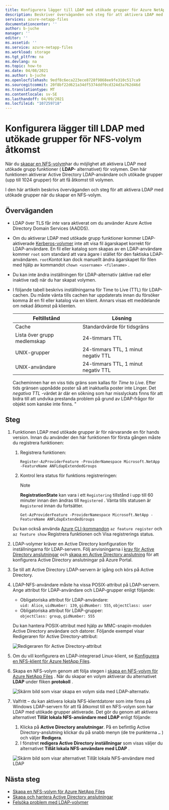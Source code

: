 ```yaml
---
title: Konfigurera lägger till LDAP med utökade grupper för Azure NetApp Files NFS-volym åtkomst | Microsoft Docs
description: Beskriver överväganden och steg för att aktivera LDAP med utökade grupper när du skapar en NFS-volym med hjälp av Azure NetApp Files.
services: azure-netapp-files
documentationcenter: ''
author: b-juche
manager: ''
editor: ''
ms.assetid: ''
ms.service: azure-netapp-files
ms.workload: storage
ms.tgt_pltfrm: na
ms.devlang: na
ms.topic: how-to
ms.date: 04/08/2021
ms.author: b-juche
ms.openlocfilehash: 9edf8c6eca223ece8728f9868ee9fe310c517ca9
ms.sourcegitcommit: 20f8bf22d621a34df5374ddf0cd324d3a762d46d
ms.translationtype: MT
ms.contentlocale: sv-SE
ms.lasthandoff: 04/09/2021
ms.locfileid: "107259718"
---
```

# <a name="configure-adds-ldap-with-extended-groups-for-nfs-volume-access"></a>Konfigurera lägger till LDAP med utökade grupper för NFS-volym åtkomst

När du [skapar en NFS-volym](azure-netapp-files-create-volumes.md)har du möjlighet att aktivera LDAP med utökade grupp funktioner ( **LDAP-** alternativet) för volymen. Den här funktionen aktiverar Active Directory LDAP-användare och utökade grupper (upp till 1024 grupper) för att få åtkomst till volymen.  

I den här artikeln beskrivs överväganden och steg för att aktivera LDAP med utökade grupper när du skapar en NFS-volym.  

## <a name="considerations"></a>Överväganden

* LDAP över TLS får *inte* vara aktiverat om du använder Azure Active Directory Domain Services (AADDS).  

* Om du aktiverar LDAP med utökade grupp funktioner kommer LDAP-aktiverade [Kerberos-volymer](configure-kerberos-encryption.md) inte att visa fil ägarskapet korrekt för LDAP-användare. En fil eller katalog som skapas av en LDAP-användare kommer `root` som standard att vara ägare i stället för den faktiska LDAP-användaren. `root`Kontot kan dock manuellt ändra ägarskapet för filen med hjälp av kommandot `chown <username> <filename>` . 

* Du kan inte ändra inställningen för LDAP-alternativ (aktive rad eller inaktive rad) när du har skapat volymen.  

* I följande tabell beskrivs inställningarna för Time to Live (TTL) för LDAP-cachen. Du måste vänta tills cachen har uppdaterats innan du försöker komma åt en fil eller katalog via en klient. Annars visas ett meddelande om nekad åtkomst på klienten. 

    |     Feltillstånd    |     Lösning    |
    |-|-|
    | Cache |  Standardvärde för tidsgräns |
    | Lista över grupp medlemskap  | 24-timmars TTL  |
    | UNIX-grupper  | 24-timmars TTL, 1 minut negativ TTL  |
    | UNIX-användare  | 24-timmars TTL, 1 minut negativ TTL  |

    Cacheminnen har en viss tids gräns som kallas för *Time to Live*. Efter tids gränsen uppnådde poster så att inaktuella poster inte Linger. Det *negativa TTL* -värdet är där en sökning som har misslyckats finns för att bidra till att undvika prestanda problem på grund av LDAP-frågor för objekt som kanske inte finns. "        

## <a name="steps"></a>Steg

1. Funktionen LDAP med utökade grupper är för närvarande en för hands version. Innan du använder den här funktionen för första gången måste du registrera funktionen:  

    1. Registrera funktionen:   

        ```azurepowershell-interactive
        Register-AzProviderFeature -ProviderNamespace Microsoft.NetApp -FeatureName ANFLdapExtendedGroups
        ```

    2. Kontrol lera status för funktions registreringen: 

        > [!NOTE]
        > **RegistrationState** kan vara i ett `Registering` tillstånd i upp till 60 minuter innan den ändras till `Registered` . Vänta tills statusen är `Registered` innan du fortsätter.

        ```azurepowershell-interactive
        Get-AzProviderFeature -ProviderNamespace Microsoft.NetApp -FeatureName ANFLdapExtendedGroups
        ```
        
    Du kan också använda [Azure CLI-kommandon](/cli/azure/feature) `az feature register` och `az feature show` Registrera funktionen och Visa registrerings status. 

2. LDAP-volymer kräver en Active Directory konfiguration för inställningarna för LDAP-servern. Följ anvisningarna i [krav för Active Directory anslutningar](create-active-directory-connections.md#requirements-for-active-directory-connections) och [skapa en Active Directory anslutning](create-active-directory-connections.md#create-an-active-directory-connection) för att konfigurera Active Directory anslutningar på Azure Portal.  

3. Se till att Active Directory LDAP-servern är igång och körs på Active Directory. 

4. LDAP-NFS-användare måste ha vissa POSIX-attribut på LDAP-servern. Ange attribut för LDAP-användare och LDAP-grupper enligt följande: 

    * Obligatoriska attribut för LDAP-användare:   
        `uid: Alice`, `uidNumber: 139`, `gidNumber: 555`, `objectClass: user`
    * Obligatoriska attribut för LDAP-grupper:   
        `objectClass: group`, `gidNumber: 555`

    Du kan hantera POSIX-attribut med hjälp av MMC-snapin-modulen Active Directory användare och datorer. Följande exempel visar Redigeraren för Active Directory-attribut:  

    ![Redigeraren för Active Directory-attribut](../media/azure-netapp-files/active-directory-attribute-editor.png) 

5. Om du vill konfigurera en LDAP-integrerad Linux-klient, se [Konfigurera en NFS-klient för Azure NetApp Files](configure-nfs-clients.md).

6.  Skapa en NFS-volym genom att följa stegen i [skapa en NFS-volym för Azure NetApp Files](azure-netapp-files-create-volumes.md) . När du skapar en volym aktiverar du alternativet **LDAP** under fliken **protokoll** .   

    ![Skärm bild som visar skapa en volym sida med LDAP-alternativ.](../media/azure-netapp-files/create-nfs-ldap.png)  

7. Valfritt – du kan aktivera lokala NFS-klientdatorer som inte finns på Windows LDAP-servern för att få åtkomst till en NFS-volym som har LDAP med utökade grupper aktiverade. Det gör du genom att aktivera alternativet **Tillåt lokala NFS-användare med LDAP** enligt följande:
    1. Klicka på **Active Directory anslutningar**.  På en befintlig Active Directory-anslutning klickar du på snabb menyn (de tre punkterna `…` ) och väljer **Redigera**.  
    2. I fönstret **redigera Active Directory inställningar** som visas väljer du alternativet **Tillåt lokala NFS-användare med LDAP** .  

    ![Skärm bild som visar alternativet Tillåt lokala NFS-användare med LDAP](../media/azure-netapp-files/allow-local-nfs-users-with-ldap.png)  

## <a name="next-steps"></a>Nästa steg  

* [Skapa en NFS-volym för Azure NetApp Files](azure-netapp-files-create-volumes.md)
* [Skapa och hantera Active Directory anslutningar](create-active-directory-connections.md)
* [Felsöka problem med LDAP-volymer](troubleshoot-ldap-volumes.md)
